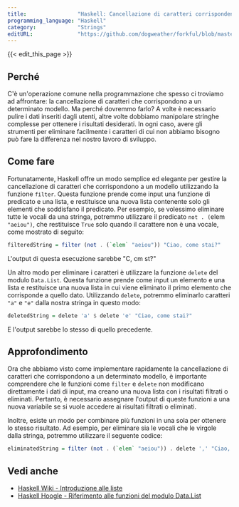 ```yaml
---
title:                "Haskell: Cancellazione di caratteri corrispondenti a un modello"
programming_language: "Haskell"
category:             "Strings"
editURL:              "https://github.com/dogweather/forkful/blob/master/content/it/haskell/deleting-characters-matching-a-pattern.md"
---
```


{{< edit_this_page >}}

## Perché

C'è un'operazione comune nella programmazione che spesso ci troviamo ad affrontare: la cancellazione di caratteri che corrispondono a un determinato modello. Ma perché dovremmo farlo? A volte è necessario pulire i dati inseriti dagli utenti, altre volte dobbiamo manipolare stringhe complesse per ottenere i risultati desiderati. In ogni caso, avere gli strumenti per eliminare facilmente i caratteri di cui non abbiamo bisogno può fare la differenza nel nostro lavoro di sviluppo.

## Come fare

Fortunatamente, Haskell offre un modo semplice ed elegante per gestire la cancellazione di caratteri che corrispondono a un modello utilizzando la funzione `filter`. Questa funzione prende come input una funzione di predicato e una lista, e restituisce una nuova lista contenente solo gli elementi che soddisfano il predicato. Per esempio, se volessimo eliminare tutte le vocali da una stringa, potremmo utilizzare il predicato `not . (`elem` "aeiou")`, che restituisce `True` solo quando il carattere non è una vocale, come mostrato di seguito:

```Haskell
filteredString = filter (not . (`elem` "aeiou")) "Ciao, come stai?"
```

L'output di questa esecuzione sarebbe "C, cm st?"

Un altro modo per eliminare i caratteri è utilizzare la funzione `delete` del modulo `Data.List`. Questa funzione prende come input un elemento e una lista e restituisce una nuova lista in cui viene eliminato il primo elemento che corrisponde a quello dato. Utilizzando `delete`, potremmo eliminarlo caratteri `"a"` e `"e"` dalla nostra stringa in questo modo:

```Haskell
deletedString = delete 'a' $ delete 'e' "Ciao, come stai?"
```

E l'output sarebbe lo stesso di quello precedente.

## Approfondimento

Ora che abbiamo visto come implementare rapidamente la cancellazione di caratteri che corrispondono a un determinato modello, è importante comprendere che le funzioni come `filter` e `delete` non modificano direttamente i dati di input, ma creano una nuova lista con i risultati filtrati o eliminati. Pertanto, è necessario assegnare l'output di queste funzioni a una nuova variabile se si vuole accedere ai risultati filtrati o eliminati.

Inoltre, esiste un modo per combinare più funzioni in una sola per ottenere lo stesso risultato. Ad esempio, per eliminare sia le vocali che le virgole dalla stringa, potremmo utilizzare il seguente codice:

```Haskell
eliminatedString = filter (not . (`elem` "aeiou")) . delete ',' "Ciao, come stai?"
```

## Vedi anche

- [Haskell Wiki - Introduzione alle liste](https://wiki.haskell.org/Lists_Introduction)
- [Haskell Hoogle - Riferimento alle funzioni del modulo Data.List](https://hoogle.haskell.org/?hoogle=Data.List)